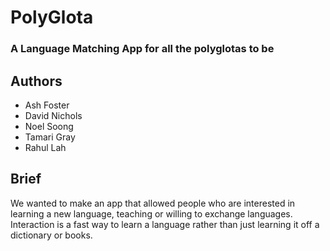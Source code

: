 # PolyGlota

### A Language Matching App for all the polyglotas to be

## Authors
- Ash Foster
- David Nichols
- Noel Soong
- Tamari Gray
- Rahul Lah

## Brief
We wanted to make an app that allowed people who are interested in learning a new language, teaching or willing to exchange languages. Interaction is a fast way to learn a language rather than just learning it off a dictionary or books.
